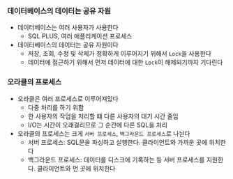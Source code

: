 ### 데이터베이스의 데이터는 공유 자원
- 데이터베이스는 여러 사용자가 사용한다
	- SQL PLUS, 여러 애플리케이션 프로세스
- 데이터베이스의 데이터는 공유 자원이다
	- 저장, 조회, 수정 및 삭제가 정확하게 이루어지기 위해서 `Lock`을 사용한다
	- 데이터에 접근하기 위해서 먼저 데이터에 대한 `Lock`이 해제되기까지 기다린다

### 오라클의 프로세스
- 오라클은 여러 프로세스로 이루어져있다
	- 다중 처리를 하기 위함
	- 한 사용자의 작업을 처리할 떄 다른 사용자의 대기 시간 줄임
	-  I/O는 시간이 오래걸리므로 그 순간에 다른 SQL을 처리
- 오라클의 프로세스는 크게 `서버 프로세스`, `백그라운드 프로세스`로 나뉜다
	- 서버 프로세스: SQL문을 파싱하고 실행한다. 클라이언트와 가까운 곳에 위치한다
	- 백그라운드 프로세스: 데이터를 디스크에 기록하는 등 서버 프로세스를 지원한다. 클라이언트와 먼 곳에 위치한다